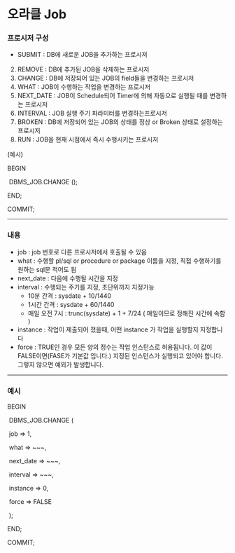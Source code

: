 # 오라클 Job

### 프로시저 구성

* SUBMIT : DB에 새로운 JOB을 추가하는 프로시저

2. REMOVE : DB에 추가된 JOB을 삭제하는 프로시저 
3. CHANGE : DB에 저장되어 있는 JOB의 field들을 변경하는 프로시저
4. WHAT : JOB이 수행하는 작업을 변경하는 프로시저
5. NEXT_DATE : JOB이 Schedule되어 Timer에 의해 자동으로 실행될 때를 변경하는 프로시저
6. INTERVAL : JOB 실행 주기 파라미터를 변경하는프로시저
7. BROKEN  : DB에 저장되어 있는 JOB의 상태를 정상 or Broken 상태로 설정하는 프로시저
8. RUN : JOB을 현재 시점에서 즉시 수행시키는 프로시저

(예시)

BEGIN

​	DBMS_JOB.CHANGE ();

END;

COMMIT;



***

### 내용

* job : job 번호로 다른 프로시저에서 호출될 수 있음
* what : 수행할 pl/sql or procedure or package 이름을 지정, 직접 수행하기를 원하는 sql문 적어도 됨
* next_date : 다음에 수행될 시간을 지정
* interval : 수행되는 주기를 지정, 초단위까지 지정가능
  * 10분 간격 : sysdate + 10/1440
  * 1시간 간격 : sysdate + 60/1440
  * 매일 오전 7시 : trunc(sysdate) + 1 + 7/24 ( 매일이므로 정해진 시간에 속함 )
* instance : 작업이 제출되어 졌을때, 어떤 instance 가 작업을 실행할지 지정합니다
* force : TRUE인 경우 모든 양의 정수는 작업 인스턴스로 허용됩니다. 이 값이 FALSE이면(FASE가 기본값 입니다.) 지정된 인스턴스가 실행되고 있어야 합니다. 그렇지 않으면 예외가 발생합니다.



***

### 예시

BEGIN

​	DBMS_JOB.CHANGE (

​	  job => 1,

​	  what => ~~~,

​	  next_date => ~~~,

​	  interval => ~~~,

​	  instance => 0,

​	  force => FALSE

​	);

END;

COMMIT;
